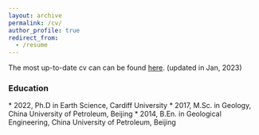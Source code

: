 ```yaml
---
layout: archive
permalink: /cv/
author_profile: true
redirect_from:
  - /resume
---
```


The most up-to-date cv can can be found [here](/files/2023-1-Dr.Zhibin_Lei_CV.pdf). (updated in Jan, 2023)

<h3>Education</h3>
* 2022, Ph.D in Earth Science, Cardiff University
* 2017, M.Sc. in Geology, China University of Petroleum, Beijing
* 2014, B.En. in Geological Engineering, China University of Petroleum, Beijing

<br><br><br>
<html>
<body>
<script type='text/javascript' id='clustrmaps' src='//cdn.clustrmaps.com/map_v2.js?cl=0e1633&w=300&t=tt&d=OYnPySuE42fvvKHQhSTG-mzMlU4Fg8qrx4NFW_1I9go&co=ffffff&cmo=3acc3a&cmn=ff5353&ct=cdd4d9'></script>
</body>
</html>
